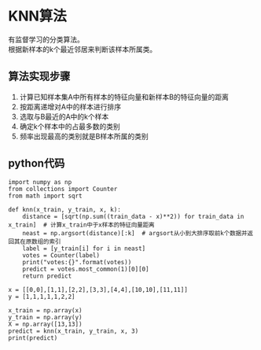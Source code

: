 # KNN算法
有监督学习的分类算法。  
根据新样本的k个最近邻居来判断该样本所属类。

## 算法实现步骤
1. 计算已知样本集A中所有样本的特征向量和新样本B的特征向量的距离
1. 按距离递增对A中的样本进行排序
1. 选取与B最近的A中的k个样本
1. 确定k个样本中的占最多数的类别
1. 频率出现最高的类别就是B样本所属的类别
## python代码
```
import numpy as np
from collections import Counter
from math import sqrt

def knn(x_train, y_train, x, k):
    distance = [sqrt(np.sum((train_data - x)**2)) for train_data in x_train]  # 计算x_train中于x样本的特征向量距离
    neast = np.argsort(distance)[:k]  # argsort从小到大排序取前k个数据并返回其在原数组的索引
    label = [y_train[i] for i in neast]
    votes = Counter(label)
    print("votes:{}".format(votes))
    predict = votes.most_common(1)[0][0]
    return predict

x = [[0,0],[1,1],[2,2],[3,3],[4,4],[10,10],[11,11]]
y = [1,1,1,1,1,2,2]

x_train = np.array(x)
y_train = np.array(y)
X = np.array([13,13])
predict = knn(x_train, y_train, x, 3)
print(predict)
```